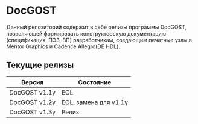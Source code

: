# DocGOST
Данный репозиторий содержит в себе релизы программы DocGOST, позволяющей формировать конструкторскую документацию (спецификация, ПЭ3, ВП) разработчикам, создающим печатные узлы в Mentor Graphics и Cadence Allegro(DE HDL).

## Текущие релизы
| Версия | Состояние |
| ------ | ------ |
| DocGOST v1.1γ | EOL |
| DocGOST v1.2γ | EOL, замена для v1.1γ |
| DocGOST v1.3γ | Релиз |


